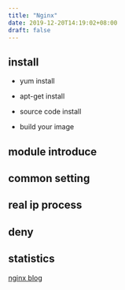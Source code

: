 ```yaml
---
title: "Nginx"
date: 2019-12-20T14:19:02+08:00
draft: false
---
```


## install
- yum install

- apt-get install

- source code install

- build your image

## module introduce


## common setting


## real ip process

## deny

## statistics

[nginx blog](https://juejin.im/post/5aa7704c6fb9a028bb18a993)